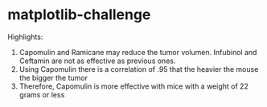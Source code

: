 # matplotlib-challenge

Highlights:
1. Capomulin and Ramicane may reduce the tumor volumen. Infubinol and Ceftamin are not as effective as previous ones.
2. Using Capomulin there is a correlation of .95 that the heavier the mouse the bigger the tumor
3. Therefore, Capomulin is more effective with mice with a weight of 22 grams or less
